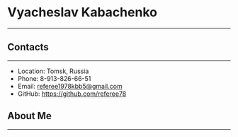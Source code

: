 # Vyacheslav Kabachenko
***************************
## Contacts
***************************
* Location: Tomsk, Russia
* Phone: 8-913-826-66-51
* Email: referee1978kbb5@gmail.com
* GitHub: https://github.com/referee78
## About Me
***************************

